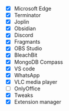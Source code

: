 - [x]  Microsoft Edge
- [x]  Terminator
- [x]  Joplin
- [x]  Obsidian
- [x]  Discord
- [x]  Fragmants
- [x]  OBS Studio
- [x]  BleachBit
- [x]  MongoDB Compass
- [x]  VS code
- [x]  WhatsApp
- [x]  VLC media player
- [ ]  OnlyOffice
- [x]  Tweaks
- [x]  Extension manager